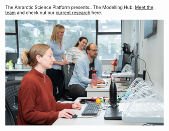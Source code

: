 The Anrarctic Science Platform presents.. The Modelling Hub.
[Meet the team][team] and check out our [current research][research] here.





[![Screenshot](./images/modelling_hub.jpg)](https://wowchemy.com/hugo-themes/)



[team]: https://modellinghub.github.io/Modelling-Hub/team
[research]: https://modellinghub.github.io/Modelling-Hub/research